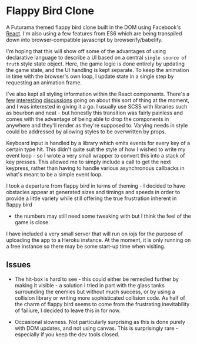 [react]: https://github.com/facebook/react
[styleone]: https://andreypopp.com/posts/2014-08-06-react-style.html
[styletwo]: https://speakerdeck.com/vjeux/react-css-in-js
[stylethree]: http://facebook.github.io/react/tips/inline-styles.html

# Flappy Bird Clone

A Futurama themed flappy bird clone built in the DOM using Facebook's
[React][react]. I'm also using a few features from ES6 which are being
transpiled down into browser-compatible javascript by browserify/babelify.

I'm hoping that this will show off some of the advantages of using declarative
language to describe a UI based on a central `single source of truth` style
state object. Here, the game logic is done entirely by updating the game state,
and the UI handling is kept separate. To keep the animation in time with the
browser's own loop, I update state in a single step by requesting an animation
frame.

I've also kept all styling information within the React components. There's a
[few][styleone] [interesting][styletwo] [discussions][stylethree] going on
about this sort of thing at the moment, and I was interested in giving it a go.
I usually use SCSS with libraries such as bourbon and neat - but honestly this
transition was fairly painless and comes with the advantage of being able to
drop the components in anywhere and they'll render as they're supposed to.
Varying needs in style could be addressed by allowing styles to be overwritten
by props.

Keyboard input is handled by a library which emits events for every key of a
certain type hit. This didn't quite suit the style of how I wished to write my
event loop - so I wrote a very small wrapper to convert this into a stack of
key presses. This allowed me to simply include a call to get the next keypress,
rather than having to handle various asynchronous callbacks in what's meant to
be a simple event loop.

I took a departure from flappy bird in terms of theming - I decided to have
obstacles appear at generated sizes and timings and speeds in order to provide a
little variety while still offering the true frustration inherent in flappy bird
- the numbers may still need some tweaking with but I think the feel of the game
is close.

I have included a very small server that will run on iojs for the purpose of
uploading the app to a Heroku instance. At the moment, it is only running on a
free instance so there may be some start-up time when visiting.

## Issues

* The hit-box is hard to see - this could either be remedied further by making
  it visible - a solution I tried in part with the glass tanks surrounding the
  enemies but without much success, or by using a collision library or writing
  more sophisticated collision code. As half of the charm of flappy bird seems
  to come from the frustrating inevitability of failiure, I decided to leave
  this in for now.

* Occasional slowness. Not particularly surprising as this is done purely with
  DOM updates, and not using canvas. This is surprisingly rare - especially if
  you keep the dev tools closed.
